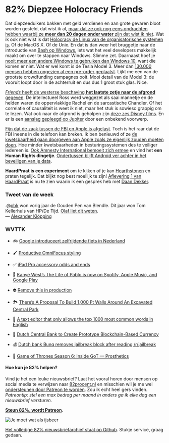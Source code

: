 # 82% Diepzee Holocracy Friends

Dat diepzeeduikers bakken met geld verdienen en aan grote gevaren bloot worden gesteld, dat wist ik al, [maar dat ze ook nog eens opdrachten hebben waarbij ze **meer dan 20 dagen onder water** zijn dat  wist ik niet](http://www.telegraph.co.uk/men/the-filter/10-things-no-one-tells-you-before-you-become-a-deep-sea-diver/). Wat ik ook niet wist is dat [Holocracy de Linux van de organisatorische systemen is](https://medium.com/@rubzie/why-you-don-t-understand-holacracy-1730312b0ef1#.hoiun323q). Of de MacOS X. Of de Unix. En dat is dan weer het bruggetje naar de introductie van [Bash op Windows](http://techcrunch.com/2016/03/30/be-very-afraid-hell-has-frozen-over-bash-is-coming-to-windows-10/), iets wat het veel developers makkelijk maakt om over te stappen naar Windows. Slimme zet. Daarnaast hoef je [nooit meer een andere Windows te gebruiken dan Windows 10](http://www.theverge.com/2015/5/7/8568473/windows-10-last-version-of-windows), want die komen er niet. Wat er wel komt is de Tesla Model 3. Meer dan [130.000 mensen hebben ongezien al een pre-order geplaatst](http://www.theverge.com/2016/3/31/11335272/tesla-model-3-announced-price-release-date-specs-preorder). Lijkt me een van de grootste crowdfunding campagnes ooit. Mooi detail van de Model 3: de vooruit loopt door in de achterruit en dus dus 1 groot stuk glas. Nice.

[*Friends* heeft de westerse beschaving **het laatste zetje naar de afgrond** gegeven](https://medium.com/@thatdavidhopkins/how-a-tv-sitcom-triggered-the-downfall-of-western-civilization-336e8ccf7dd0#.mq90knyf7). De intellectueel Ross werd weggezet als saai mannetje en de helden waren de oppervlakkige Rachel en de sarcastische Chandler. Of het correlatie of causaliteit is weet ik niet, maar het stuk is sowieso grappig om te lezen. Wat ook naar de afgrond is geholpen zijn [deze zes Disney films](http://www.empireonline.com/movies/features/disney-movies-unmade/). En er is een [aanslag gepleegd op Jupiter](http://www.slate.com/blogs/bad_astronomy/2016/03/29/jupiter_hit_by_asteroid_or_comet_in_march_2016.html) door een onbekend voorwerp.

[Fijn dat de zaak tussen de FBI en Apple is afgelast](http://www.fastcompany.com/3058397/why-apple-won-its-six-week-long-skirmish-with-the-fbi). Toch is het raar dat de FBI ineens in die telefoon kan breken. Ik ben benieuwd of ze [de kwetsbaarheid gaan doorgeven aan Apple zoals ze eigenlijk zouden moeten doen](https://www.eff.org/deeplinks/2016/03/fbi-breaks-iphone-and-we-have-some-questions). Hoe minder kwetsbaarheden in besturingssystemen des te veiliger iedereen is. [Ook Amnesty International bemoeit zich ermee](https://www.eff.org/deeplinks/2016/03/amnesty-international-encryption-human-rights-issue) en vind het **een Human Rights dingetje**. [Ondertussen blijft Android ver achter in het beveiligen van je data](http://www.theatlantic.com/technology/archive/2016/03/the-digital-security-divide/475590/).

**HaardPraat is een experiment** om te kijken of je kan [Hearthstonen](http://us.battle.net/hearthstone/en/) en praten tegelijk. Dat blijkt nog best moeilijk te zijn! [Aflevering 1 van HaardPraat](https://www.youtube.com/watch?v=0Uhx4wgXjnk) is nu te zien waarin ik een gesprek heb met [Daan Dekker](https://twitter.com/hemigrapsus).

### Tweet van de week

.@[obk](https://twitter.com/obk) won vorig jaar de Gouden Pen van Blendle. Dit jaar won Tom Kellerhuis van HP/De Tijd. [Olaf liet dit weten](https://www.facebook.com/AlexanderNL/videos/951197271259/).   
— [Alexander Klöpping](https://twitter.com/AlexanderNL/status/715864836027064320)

### WVTTK

- 🚲 [Google introduceert zelfrijdende fiets in Nederland](http://youtu.be/LSZPNwZex9s)

- 🖌 [Productive OmniFocus styling](http://www.practicallyefficient.com/home/2016/3/31/productive-omnifocus-styling)

- ✅ [iPad Pro accessory odds and ends](https://sixcolors.com/post/2016/03/ipad-pro-accessory-odds-and-ends/)

- 🎵 [Kanye West’s The Life of Pablo is now on Spotify, Apple Music, and Google Play](http://www.theverge.com/2016/4/1/11343526/kanye-west-life-of-pablo-spotify-itunes)

- ⛔️ [Remove this in production](https://github.com/search?q=%22remove+this+in+production%22&type=Code&utf8=✓)

- 🏞 [There’s A Proposal To Build 1,000 Ft Walls Around An Excavated Central Park](http://www.boredpanda.com/central-park-glass-walls-new-york-horizon-yitan-sun-jianshi-wu-evolo-skyscraper-competition/)
- 📝 [A text editor that only allows the top 1000 most common words in English](https://github.com/mortenjust/cleartext-mac)
- 🔗 [Dutch Central Bank to Create Prototype Blockchain-Based Currency](http://www.coindesk.com/dutch-central-bank-to-create-dnbcoin-prototype/)
- 💰 [Dutch bank Bunq removes jailbreak block after reading /r/jailbreak](https://www.reddit.com/r/jailbreak/comments/4ckgb1/news_dutch_bank_bunq_removes_jailbreak_block/)
- 👺 [Game of Thrones Season 6: Inside GoT — Prosthetics](http://youtu.be/hOyrpGRdEzg)


#### Hoe kun je 82% helpen?
Vind je het een leuke nieuwsbrief? Laat het vooral horen door mensen op social media te verwijzen naar [82procent.nl](http://82procent.nl) en misschien wil je me wel [ondersteunen door Patreon te worden](https://www.patreon.com/reinier). Zou ik echt heel gers vinden. _Patreontip: stel een max bedrag per maand in anders ga ik elke dag een nieuwsbrief versturen._

[**Steun 82%, wordt Patreon**](https://www.patreon.com/reinier).

![Je moet wat als ijsbeer](https://lh3.googleusercontent.com/-b_Slo-R99vo/Vv0PATTeH-I/AAAAAAAFh5k/AXCyjU6vPLoPHJf_JC04hRCnkft6pbbww/w852-h478/and%2Banimals%2Bbeing%2Bawesome...gif)

[Het volledige 82% nieuwsbriefarchief staat op Github](http://github.com/reinier/82procent-nieuwsbrieven). Stukje service, graag gedaan. 
